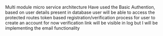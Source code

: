 Multi module micro service architecture Have used the Basic Authention, based on user details present in database user will be able to access the protected routes token based registration/verification process for user to create an account for now verification link will be visible in log but I will be implementing the email functionality
